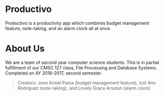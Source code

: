 # Productivo
Productivo is a productivity app which combines budget management feature, note-taking, and an alarm clock all at once.

# About Us
We are a team of second year computer science students. This is in partial fulfillment of our CMSC 127 class, File Processing and Database Systems. Completed on AY 2016-2017, second semester.

> Creators: Jose Arniel Pama (budget management feature), Icel Ann Rodriguez (note-taking), and Lovely Grace Arsolon (alarm clock)

